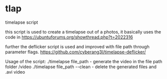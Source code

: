 # tlap
timelapse script

this script is used to create a timelapse out of a photos, it basically uses the code in
https://ubuntuforums.org/showthread.php?t=2022316

further the deflicker script is used and improved with file path through parameter flags.
https://github.com/cyberang3l/timelapse-deflicker/

Usage of the script:
./timelapse file_path		- generate the video in the file path folder /video
./timelapse file_path --clean	- delete the generated files and .avi video

